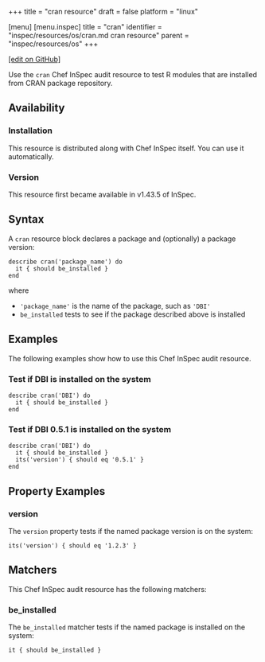 +++
title = "cran resource"
draft = false
platform = "linux"

[menu]
  [menu.inspec]
    title = "cran"
    identifier = "inspec/resources/os/cran.md cran resource"
    parent = "inspec/resources/os"
+++

[\[edit on GitHub\]](https://github.com/inspec/inspec/blob/master/www/content/inspec/resources/cran.md)

Use the `cran` Chef InSpec audit resource to test R modules that are installed from CRAN package repository.

## Availability

### Installation

This resource is distributed along with Chef InSpec itself. You can use it automatically.

### Version

This resource first became available in v1.43.5 of InSpec.

## Syntax

A `cran` resource block declares a package and (optionally) a package version:

    describe cran('package_name') do
      it { should be_installed }
    end

where

- `'package_name'` is the name of the package, such as `'DBI'`
- `be_installed` tests to see if the package described above is installed

## Examples

The following examples show how to use this Chef InSpec audit resource.

### Test if DBI is installed on the system

    describe cran('DBI') do
      it { should be_installed }
    end

### Test if DBI 0.5.1 is installed on the system

    describe cran('DBI') do
      it { should be_installed }
      its('version') { should eq '0.5.1' }
    end

## Property Examples

### version

The `version` property tests if the named package version is on the system:

    its('version') { should eq '1.2.3' }

## Matchers

This Chef InSpec audit resource has the following matchers:

### be_installed

The `be_installed` matcher tests if the named package is installed on the system:

    it { should be_installed }
